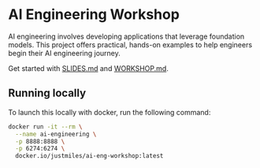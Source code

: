 # AI Engineering Workshop

AI engineering involves developing applications that leverage foundation models. This project offers practical, hands-on examples to help engineers begin their AI engineering journey.

Get started with [SLIDES.md](./01-intro-to-ai-engineering/SLIDES.md) and [WORKSHOP.md](./01-intro-to-ai-engineering/WORKSHOP.md).

## Running locally

To launch this locally with docker, run the following command:

```bash
docker run -it --rm \
  --name ai-engineering \
  -p 8888:8888 \
  -p 6274:6274 \
  docker.io/justmiles/ai-eng-workshop:latest
```
